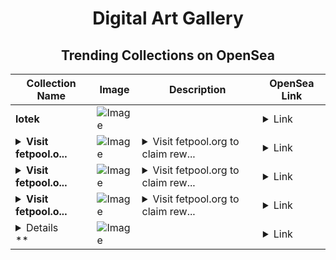 <div align="center">

# Digital Art Gallery

## Trending Collections on OpenSea

| Collection Name                       | Image                                                                                     | Description                       | OpenSea Link                                                                                          |
|---------------------------------------|-------------------------------------------------------------------------------------------|-----------------------------------|--------------------------------------------------------------------------------------------------------|
| **lotek** | ![Image](https://i.seadn.io/s/raw/files/991481e52b3b9d66dd178ef745d317f7.webp?w=500&auto=format?w=200&auto=format) |  | <details><summary>Link</summary>[lotek](https://opensea.io/collection/lotek-1)</details> |
| **<details><summary>Visit fetpool.o...</summary>Visit fetpool.org to claim rewards</details>** | ![Image](https://i.seadn.io/s/raw/files/1e3bd6feff5414336dc7749218a3f03e.png?w=500&auto=format?w=200&auto=format) | <details><summary>Visit fetpool.org to claim rew...</summary>Visit fetpool.org to claim rewards</details> | <details><summary>Link</summary>[Visit fetpool.org to claim rewards](https://opensea.io/collection/visit-fetpool-org-to-claim-rewards-47)</details> |
| **<details><summary>Visit fetpool.o...</summary>Visit fetpool.org to claim rewards</details>** | ![Image](https://i.seadn.io/s/raw/files/1e3bd6feff5414336dc7749218a3f03e.png?w=500&auto=format?w=200&auto=format) | <details><summary>Visit fetpool.org to claim rew...</summary>Visit fetpool.org to claim rewards</details> | <details><summary>Link</summary>[Visit fetpool.org to claim rewards](https://opensea.io/collection/visit-fetpool-org-to-claim-rewards-46)</details> |
| **<details><summary>Visit fetpool.o...</summary>Visit fetpool.org to claim rewards</details>** | ![Image](https://i.seadn.io/s/raw/files/1e3bd6feff5414336dc7749218a3f03e.png?w=500&auto=format?w=200&auto=format) | <details><summary>Visit fetpool.org to claim rew...</summary>Visit fetpool.org to claim rewards</details> | <details><summary>Link</summary>[Visit fetpool.org to claim rewards](https://opensea.io/collection/visit-fetpool-org-to-claim-rewards-45)</details> |
| **<details><summary>* 5O,OOO USD FO...</summary>* 5O,OOO USD FOR FREE</details>** | ![Image](https://i.seadn.io/s/raw/files/443f841941b399122a86e01a25a45d29.png?w=500&auto=format?w=200&auto=format) |  | <details><summary>Link</summary>[* 5O,OOO USD FOR FREE](https://opensea.io/collection/5o-ooo-usd-for-free-4075)</details> |

</div>